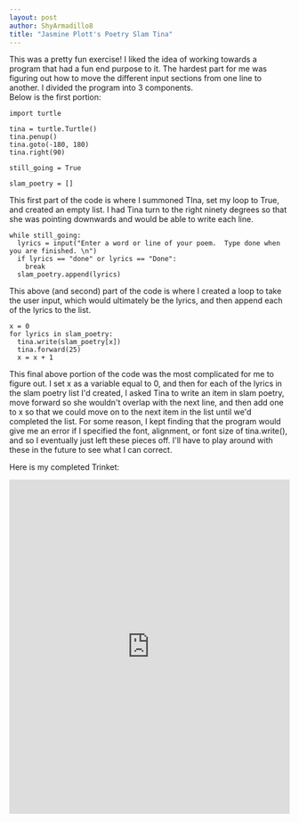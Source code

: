 ```yaml
---
layout: post
author: ShyArmadillo8
title: "Jasmine Plott's Poetry Slam Tina"
---
```


This was a pretty fun exercise! I liked the idea of working towards a program that had a fun end purpose to it.  The hardest part for
me was figuring out how to move the different input sections from one line to another.  I divided the program into 3 components.  
Below is the first portion:

```
import turtle

tina = turtle.Turtle()
tina.penup()
tina.goto(-180, 180)
tina.right(90)

still_going = True

slam_poetry = []
```

This first part of the code is where I summoned TIna, set my loop to True, and created an empty list. I had Tina turn to the right ninety degrees so that she was pointing downwards and would be able to write each line.

```
while still_going:
  lyrics = input("Enter a word or line of your poem.  Type done when you are finished. \n")
  if lyrics == "done" or lyrics == "Done":
    break
  slam_poetry.append(lyrics)
```

This above (and second) part of the code is where I created a loop to take the user input, which would ultimately be the lyrics, and then append each of the lyrics to the list.

```
x = 0
for lyrics in slam_poetry:
  tina.write(slam_poetry[x])
  tina.forward(25)
  x = x + 1
```
  
This final above portion of the code was the most complicated for me to figure out.  I set x as a variable equal to 0, and then for each of the lyrics in the slam poetry list I'd created, I asked Tina to write an item in slam poetry, move forward so she wouldn't overlap with the next line, and then add one to x so that we could move on to the next item in the list until we'd completed the list.  For some reason, I kept finding that the program would give me an error if I specified the font, alignment, or font size of tina.write(), and so I eventually just left these pieces off.  I'll have to play around with these in the future to see what I can correct.

Here is my completed Trinket:
<iframe src="https://trinket.io/embed/python/1d7bade207" width="100%" height="600" frameborder="0" marginwidth="0" marginheight="0" allowfullscreen></iframe>
